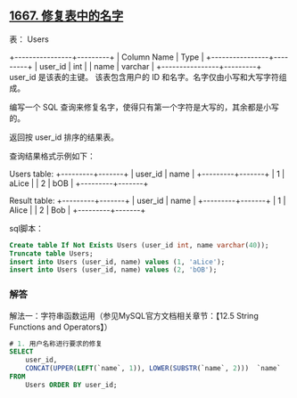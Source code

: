 ## [1667. 修复表中的名字](https://leetcode-cn.com/problems/fix-names-in-a-table/)

表： Users

+----------------+---------+
| Column Name    | Type    |
+----------------+---------+
| user_id        | int     |
| name           | varchar |
+----------------+---------+
user_id 是该表的主键。
该表包含用户的 ID 和名字。名字仅由小写和大写字符组成。


编写一个 SQL 查询来修复名字，使得只有第一个字符是大写的，其余都是小写的。

返回按 user_id 排序的结果表。

查询结果格式示例如下：

Users table:
+---------+-------+
| user_id | name  |
+---------+-------+
| 1       | aLice |
| 2       | bOB   |
+---------+-------+

Result table:
+---------+-------+
| user_id | name  |
+---------+-------+
| 1       | Alice |
| 2       | Bob   |
+---------+-------+

sql脚本：

```sql
Create table If Not Exists Users (user_id int, name varchar(40));
Truncate table Users;
insert into Users (user_id, name) values (1, 'aLice');
insert into Users (user_id, name) values (2, 'bOB');
```

### 解答

解法一：字符串函数运用（参见MySQL官方文档相关章节：【12.5 String Functions and Operators】）

```sql
# 1. 用户名称进行要求的修复
SELECT
	user_id,
	CONCAT(UPPER(LEFT(`name`, 1)), LOWER(SUBSTR(`name`, 2)))  `name`
FROM
	Users ORDER BY user_id;
```

